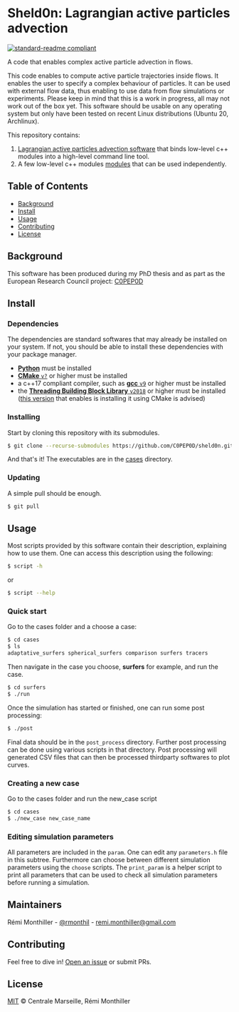 # Sheld0n: Lagrangian active particles advection

[![standard-readme compliant](https://img.shields.io/badge/readme%20style-standard-brightgreen.svg?style=flat-square)](https://github.com/RichardLitt/standard-readme)

A code that enables complex active particle advection in flows.

This code enables to compute active particle trajectories inside flows. It enables the user to specify a complex behaviour of particles. It can be used with external flow data, thus enabling to use data from flow simulations or experiments. Please keep in mind that this is a work in progress, all may not work out of the box yet.
This software should be usable on any operating system but only have been tested on recent Linux distributions (Ubuntu 20, Archlinux).

This repository contains:

1. [Lagrangian active particles advection software](./app) that binds low-level c++ modules into a high-level command line tool.
2. A few low-level c++ modules [modules](./modules) that can be used independently.

## Table of Contents

- [Background](#background)
- [Install](#install)
- [Usage](#usage)
- [Contributing](#contributing)
- [License](#license)

## Background

This software has been produced during my PhD thesis and as part as the European Research Council project: [C0PEP0D](https://c0pep0d.github.io/)

## Install

### Dependencies

The dependencies are standard softwares that may already be installed on your system.
If not, you should be able to install these dependencies with your package manager.

* [**Python**](https://www.python.org/) must be installed
* [**CMake** `v?`](https://cmake.org/download/) or higher must be installed
* a c++17 compliant compiler, such as [**gcc** `v9`](https://cmake.org/download/) or higher must be installed
* the [**Threading Building Block Library** `v2018`](https://github.com/ibaned/tbb) or higher must be installed ([this version](https://github.com/wjakob/tbb) that enables is installing it using CMake is advised)

### Installing

Start by cloning this repository with its submodules.

```sh
$ git clone --recurse-submodules https://github.com/C0PEP0D/sheld0n.git
```

And that's it!
The executables are in the [cases](./cases) directory.

### Updating

A simple pull should be enough.

```sh
$ git pull
```

## Usage

Most scripts provided by this software contain their description, explaining how to use them. 
One can access this description using the following:

```sh
$ script -h
```
or
```sh
$ script --help
```

### Quick start

Go to the cases folder and a choose a case:

```sh
$ cd cases
$ ls
adaptative_surfers spherical_surfers comparison surfers tracers
```

Then navigate in the case you choose, **surfers** for example, and run the case.

```sh
$ cd surfers
$ ./run
```

Once the simulation has started or finished, one can run some post processing:

```sh
$ ./post
```

Final data should be in the `post_process` directory. Further post processing can be done using various scripts in that directory. Post processing will generated CSV files that can then be processed thirdparty softwares to plot curves.

### Creating a new case

Go to the cases folder and run the new_case script

```sh
$ cd cases
$ ./new_case new_case_name
```

### Editing simulation parameters

All parameters are included in the `param`.
One can edit any `parameters.h` file in this subtree.
Furthermore can choose between different simulation parameters using the `choose` scripts.
The `print_param` is a helper script to print all parameters that can be used to check all simulation parameters before running a simulation.

## Maintainers

Rémi Monthiller - [@rmonthil](https://gitlab.com/rmonthil) - remi.monthiller@gmail.com

## Contributing

Feel free to dive in! [Open an issue](https://github.com/rmonthil/c0pep0d/issues/new) or submit PRs.

## License

[MIT](LICENSE) © Centrale Marseille, Rémi Monthiller

